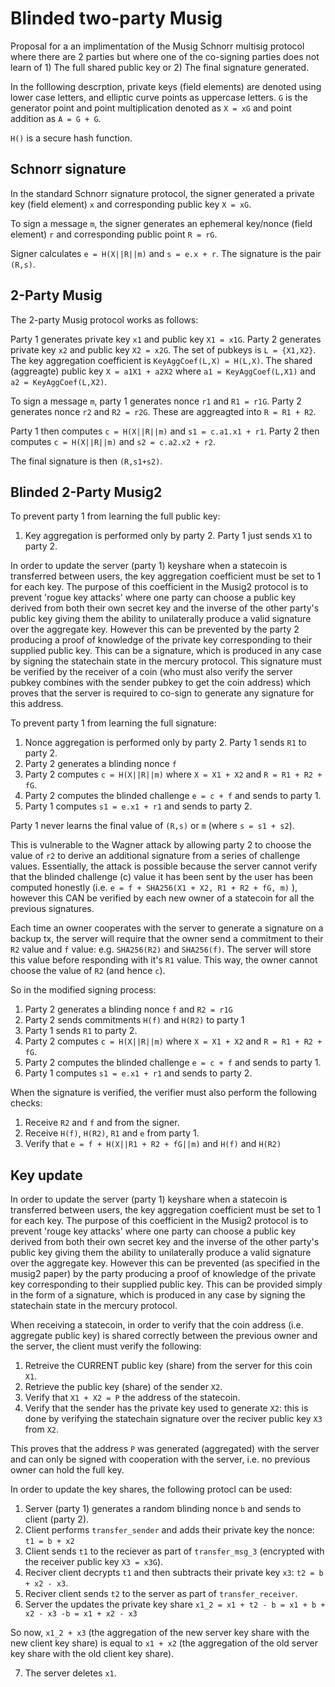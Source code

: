# Blinded two-party Musig

Proposal for a an implimentation of the Musig Schnorr multisig protocol where there are 2 parties but where one of the co-signing parties does not learn of 1) The full shared public key or 2) The final signature generated. 

In the folllowing descrption, private keys (field elements) are denoted using lower case letters, and elliptic curve points as uppercase letters. `G` is the generator point and point multiplication denoted as `X = xG` and point addition as `A = G + G`. 

`H()` is a secure hash function. 

## Schnorr signature

In the standard Schnorr signature protocol, the signer generated a private key (field element) `x` and corresponding public key `X = xG`. 

To sign a message `m`, the signer generates an ephemeral key/nonce (field element) `r` and corresponding public point `R = rG`. 

Signer calculates `e = H(X||R||m)` and `s = e.x + r`. The signature is the pair `(R,s)`. 

## 2-Party Musig

The 2-party Musig protocol works as follows:

Party 1 generates private key `x1` and public key `X1 = x1G`. Party 2 generates private key `x2` and public key `X2 = x2G`. The set of pubkeys is `L = {X1,X2}`. The key aggregation coefficient is `KeyAggCoef(L,X) = H(L,X)`. The shared (aggreagte) public key `X = a1X1 + a2X2` where `a1 = KeyAggCoef(L,X1)` and `a2 = KeyAggCoef(L,X2)`. 

To sign a message `m`, party 1 generates nonce `r1` and `R1 = r1G`. Party 2 generates nonce `r2` and `R2 = r2G`. These are aggreagted into `R = R1 + R2`. 

Party 1 then computes `c = H(X||R||m)` and `s1 = c.a1.x1 + r1`. 
Party 2 then computes `c = H(X||R||m)` and `s2 = c.a2.x2 + r2`. 

The final signature is then `(R,s1+s2)`. 

## Blinded 2-Party Musig2

To prevent party 1 from learning the full public key:

1) Key aggregation is performed only by party 2. Party 1 just sends `X1` to party 2. 

In order to update the server (party 1) keyshare when a statecoin is transferred between users, the key aggregation coefficient must be set to 1 for each key. The purpose of this coefficient in the Musig2 protocol is to prevent 'rogue key attacks' where one party can choose a public key derived from both their own secret key and the inverse of the other party's public key giving them the ability to unilaterally produce a valid signature over the aggregate key. However this can be prevented by the party 2 producing a proof of knowledge of the private key corresponding to their supplied public key. This can be a signature, which is produced in any case by signing the statechain state in the mercury protocol. This signature must be verified by the receiver of a coin (who must also verify the server pubkey combines with the sender pubkey to get the coin address) which proves that the server is required to co-sign to generate any signature for this address.

To prevent party 1 from learning the full signature:

1) Nonce aggregation is performed only by party 2. Party 1 sends `R1` to party 2.
2) Party 2 generates a blinding nonce `f`
3) Party 2 computes `c = H(X||R||m)` where `X = X1 + X2` and `R = R1 + R2 + fG`.
4) Party 2 computes the blinded challenge `e = c + f` and sends to party 1. 
5) Party 1 computes `s1 = e.x1 + r1` and sends to party 2. 

Party 1 never learns the final value of `(R,s)` or `m` (where `s = s1 + s2`).  

This is vulnerable to the Wagner attack by allowing party 2 to choose the value of `r2` to derive an additional signature from a series of challenge values. Essentially, the attack is possible because the server cannot verify that the blinded challenge (c) value it has been sent by the user has been computed honestly (i.e. `e = f + SHA256(X1 + X2, R1 + R2 + fG, m)` ), however this CAN be verified by each new owner of a statecoin for all the previous signatures. 

Each time an owner cooperates with the server to generate a signature on a backup tx, the server will require that the owner send a commitment to their `R2` value and `f` value: e.g. `SHA256(R2)` and `SHA256(f)`. The server will store this value before responding with it's `R1` value. This way, the owner cannot choose the value of `R2` (and hence `c`). 

So in the modified signing process:

1) Party 2 generates a blinding nonce `f` and `R2 = r1G`
2) Party 2 sends commitments `H(f)` and `H(R2)` to party 1
3) Party 1 sends `R1` to party 2.
4) Party 2 computes `c = H(X||R||m)` where `X = X1 + X2` and `R = R1 + R2 + fG`.
5) Party 2 computes the blinded challenge `e = c + f` and sends to party 1. 
6) Party 1 computes `s1 = e.x1 + r1` and sends to party 2. 

When the signature is verified, the verifier must also perform the following checks:

1) Receive `R2` and `f` and from the signer.
2) Receive `H(f)`, `H(R2)`, `R1` and `e` from party 1.
3) Verify that `e = f + H(X||R1 + R2 + fG||m)` and `H(f)` and `H(R2)`

## Key update

In order to update the server (party 1) keyshare when a statecoin is transferred between users, the key aggregation coefficient must be set to 1 for each key. The purpose of this coefficient in the Musig2 protocol is to prevent 'rouge key attacks' where one party can choose a public key derived from both their own secret key and the inverse of the other party's public key giving them the ability to unilaterally produce a valid signature over the aggregate key. However this can be prevented (as specified in the musig2 paper) by the party producing a proof of knowledge of the private key corresponding to their supplied public key. This can be provided simply in the form of a signature, which is produced in any case by signing the statechain state in the mercury protocol. 

When receiving a statecoin, in order to verify that the coin address (i.e. aggregate public key) is shared correctly between the previous owner and the server, the client must verify the following:

1) Retreive the CURRENT public key (share) from the server for this coin `X1`.
2) Retrieve the public key (share) of the sender `X2`.
3) Verify that `X1 + X2 = P` the address of the statecoin.
4) Verify that the sender has the private key used to generate `X2`: this is done by verifying the statechain signature over the reciver public key `X3` from `X2`. 

This proves that the address `P` was generated (aggregated) with the server and can only be signed with cooperation with the server, i.e. no previous owner can hold the full key. 

In order to update the key shares, the following protocl can be used:

1. Server (party 1) generates a random blinding nonce `b` and sends to client (party 2).
2. Client performs `transfer_sender` and adds their private key the nonce: `t1 = b + x2`
3. Client sends `t1` to the reciever as part of `transfer_msg_3` (encrypted with the receiver public key `X3 = x3G`).
4. Reciver client decrypts `t1` and then subtracts their private key `x3`: `t2 = b + x2 - x3`.
5. Reciver client sends `t2` to the server as part of `transfer_receiver`.
6. Server the updates the private key share `x1_2 = x1 + t2 - b = x1 + b + x2 - x3 -b = x1 + x2 - x3`

So now, `x1_2 + x3` (the aggregation of the new server key share with the new client key share) is equal to `x1 + x2` (the aggregation of the old server key share with the old client key share). 

7. The server deletes `x1`. 
